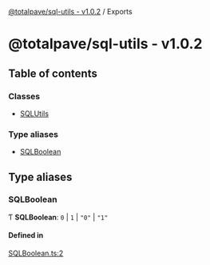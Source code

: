 [@totalpave/sql-utils - v1.0.2](README.md) / Exports

# @totalpave/sql-utils - v1.0.2

## Table of contents

### Classes

- [SQLUtils](classes/SQLUtils.md)

### Type aliases

- [SQLBoolean](modules.md#sqlboolean)

## Type aliases

### SQLBoolean

Ƭ **SQLBoolean**: ``0`` \| ``1`` \| ``"0"`` \| ``"1"``

#### Defined in

[SQLBoolean.ts:2](https://github.com/totalpave/sql-utils/blob/8aba028/src/SQLBoolean.ts#L2)
